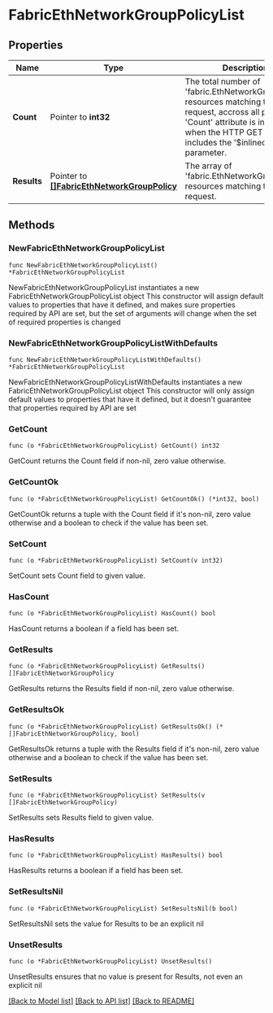 # FabricEthNetworkGroupPolicyList

## Properties

Name | Type | Description | Notes
------------ | ------------- | ------------- | -------------
**Count** | Pointer to **int32** | The total number of &#39;fabric.EthNetworkGroupPolicy&#39; resources matching the request, accross all pages. The &#39;Count&#39; attribute is included when the HTTP GET request includes the &#39;$inlinecount&#39; parameter. | [optional] 
**Results** | Pointer to [**[]FabricEthNetworkGroupPolicy**](FabricEthNetworkGroupPolicy.md) | The array of &#39;fabric.EthNetworkGroupPolicy&#39; resources matching the request. | [optional] 

## Methods

### NewFabricEthNetworkGroupPolicyList

`func NewFabricEthNetworkGroupPolicyList() *FabricEthNetworkGroupPolicyList`

NewFabricEthNetworkGroupPolicyList instantiates a new FabricEthNetworkGroupPolicyList object
This constructor will assign default values to properties that have it defined,
and makes sure properties required by API are set, but the set of arguments
will change when the set of required properties is changed

### NewFabricEthNetworkGroupPolicyListWithDefaults

`func NewFabricEthNetworkGroupPolicyListWithDefaults() *FabricEthNetworkGroupPolicyList`

NewFabricEthNetworkGroupPolicyListWithDefaults instantiates a new FabricEthNetworkGroupPolicyList object
This constructor will only assign default values to properties that have it defined,
but it doesn't guarantee that properties required by API are set

### GetCount

`func (o *FabricEthNetworkGroupPolicyList) GetCount() int32`

GetCount returns the Count field if non-nil, zero value otherwise.

### GetCountOk

`func (o *FabricEthNetworkGroupPolicyList) GetCountOk() (*int32, bool)`

GetCountOk returns a tuple with the Count field if it's non-nil, zero value otherwise
and a boolean to check if the value has been set.

### SetCount

`func (o *FabricEthNetworkGroupPolicyList) SetCount(v int32)`

SetCount sets Count field to given value.

### HasCount

`func (o *FabricEthNetworkGroupPolicyList) HasCount() bool`

HasCount returns a boolean if a field has been set.

### GetResults

`func (o *FabricEthNetworkGroupPolicyList) GetResults() []FabricEthNetworkGroupPolicy`

GetResults returns the Results field if non-nil, zero value otherwise.

### GetResultsOk

`func (o *FabricEthNetworkGroupPolicyList) GetResultsOk() (*[]FabricEthNetworkGroupPolicy, bool)`

GetResultsOk returns a tuple with the Results field if it's non-nil, zero value otherwise
and a boolean to check if the value has been set.

### SetResults

`func (o *FabricEthNetworkGroupPolicyList) SetResults(v []FabricEthNetworkGroupPolicy)`

SetResults sets Results field to given value.

### HasResults

`func (o *FabricEthNetworkGroupPolicyList) HasResults() bool`

HasResults returns a boolean if a field has been set.

### SetResultsNil

`func (o *FabricEthNetworkGroupPolicyList) SetResultsNil(b bool)`

 SetResultsNil sets the value for Results to be an explicit nil

### UnsetResults
`func (o *FabricEthNetworkGroupPolicyList) UnsetResults()`

UnsetResults ensures that no value is present for Results, not even an explicit nil

[[Back to Model list]](../README.md#documentation-for-models) [[Back to API list]](../README.md#documentation-for-api-endpoints) [[Back to README]](../README.md)


